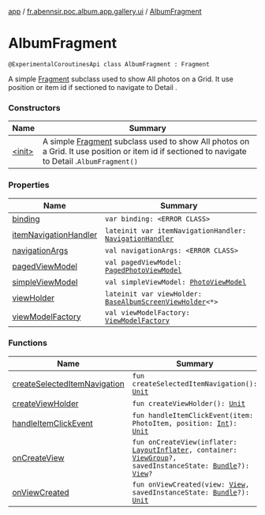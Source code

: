 [app](../../index.md) / [fr.abennsir.poc.album.app.gallery.ui](../index.md) / [AlbumFragment](./index.md)

# AlbumFragment

`@ExperimentalCoroutinesApi class AlbumFragment : Fragment`

A simple [Fragment](#) subclass used to show All photos on a Grid.
It use position or item id if sectioned to navigate to Detail .

### Constructors

| Name | Summary |
|---|---|
| [&lt;init&gt;](-init-.md) | A simple [Fragment](#) subclass used to show All photos on a Grid. It use position or item id if sectioned to navigate to Detail .`AlbumFragment()` |

### Properties

| Name | Summary |
|---|---|
| [binding](binding.md) | `var binding: <ERROR CLASS>` |
| [itemNavigationHandler](item-navigation-handler.md) | `lateinit var itemNavigationHandler: `[`NavigationHandler`](../-navigation-handler/index.md) |
| [navigationArgs](navigation-args.md) | `val navigationArgs: <ERROR CLASS>` |
| [pagedViewModel](paged-view-model.md) | `val pagedViewModel: `[`PagedPhotoViewModel`](../../fr.abennsir.poc.album.app.gallery.paging.viewmodel/-paged-photo-view-model/index.md) |
| [simpleViewModel](simple-view-model.md) | `val simpleViewModel: `[`PhotoViewModel`](../../fr.abennsir.poc.album.app.gallery.simple.viewmodel/-photo-view-model/index.md) |
| [viewHolder](view-holder.md) | `lateinit var viewHolder: `[`BaseAlbumScreenViewHolder`](../../fr.abennsir.poc.album.app.gallery.viewholder/-base-album-screen-view-holder/index.md)`<*>` |
| [viewModelFactory](view-model-factory.md) | `val viewModelFactory: `[`ViewModelFactory`](../../fr.abennsir.poc.album.app.gallery.viewmodel/-view-model-factory/index.md) |

### Functions

| Name | Summary |
|---|---|
| [createSelectedItemNavigation](create-selected-item-navigation.md) | `fun createSelectedItemNavigation(): `[`Unit`](https://kotlinlang.org/api/latest/jvm/stdlib/kotlin/-unit/index.html) |
| [createViewHolder](create-view-holder.md) | `fun createViewHolder(): `[`Unit`](https://kotlinlang.org/api/latest/jvm/stdlib/kotlin/-unit/index.html) |
| [handleItemClickEvent](handle-item-click-event.md) | `fun handleItemClickEvent(item: PhotoItem, position: `[`Int`](https://kotlinlang.org/api/latest/jvm/stdlib/kotlin/-int/index.html)`): `[`Unit`](https://kotlinlang.org/api/latest/jvm/stdlib/kotlin/-unit/index.html) |
| [onCreateView](on-create-view.md) | `fun onCreateView(inflater: `[`LayoutInflater`](https://developer.android.com/reference/android/view/LayoutInflater.html)`, container: `[`ViewGroup`](https://developer.android.com/reference/android/view/ViewGroup.html)`?, savedInstanceState: `[`Bundle`](https://developer.android.com/reference/android/os/Bundle.html)`?): `[`View`](https://developer.android.com/reference/android/view/View.html)`?` |
| [onViewCreated](on-view-created.md) | `fun onViewCreated(view: `[`View`](https://developer.android.com/reference/android/view/View.html)`, savedInstanceState: `[`Bundle`](https://developer.android.com/reference/android/os/Bundle.html)`?): `[`Unit`](https://kotlinlang.org/api/latest/jvm/stdlib/kotlin/-unit/index.html) |
